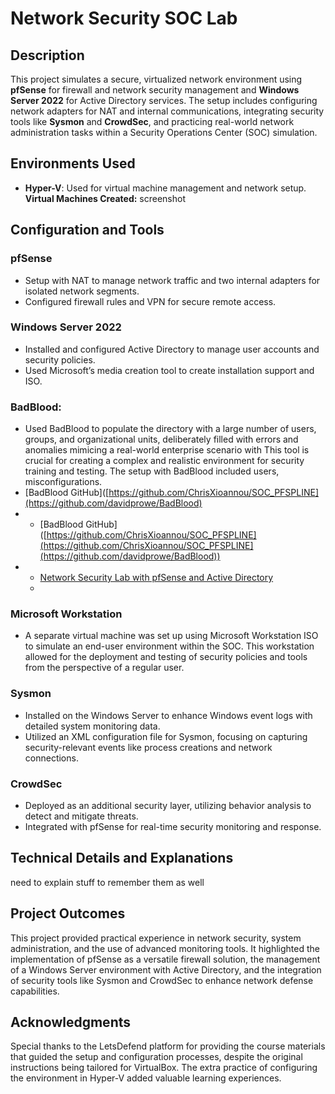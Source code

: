 # Network Security SOC Lab 

## Description
This project simulates a secure, virtualized network environment using **pfSense** for firewall and network security management and **Windows Server 2022** for Active Directory services. The setup includes configuring network adapters for NAT and internal communications, integrating security tools like **Sysmon** and **CrowdSec**, and practicing real-world network administration tasks within a Security Operations Center (SOC) simulation.
 
## Environments Used
- **Hyper-V**: Used for virtual machine management and network setup.
  **Virtual Machines Created:**
      screenshot


## Configuration and Tools
### pfSense
- Setup with NAT to manage network traffic and two internal adapters for isolated network segments.
- Configured firewall rules and VPN for secure remote access.

### Windows Server 2022
- Installed and configured Active Directory to manage user accounts and security policies.
- Used Microsoft’s media creation tool to create installation support and ISO.

### BadBlood: 
- Used BadBlood to populate the directory with a large number of users, groups, and organizational units, deliberately filled with errors and anomalies mimicing a real-world enterprise scenario with  This tool is crucial for creating a complex and realistic environment for security training and testing. The setup with BadBlood included users, misconfigurations.
- [BadBlood GitHub]([https://github.com/ChrisXioannou/SOC_PFSPLINE](https://github.com/davidprowe/BadBlood)
- - [BadBlood GitHub]([https://github.com/ChrisXioannou/SOC_PFSPLINE](https://github.com/ChrisXioannou/SOC_PFSPLINE](https://github.com/davidprowe/BadBlood))
- - [Network Security Lab with pfSense and Active Directory](https://github.com/ChrisXioannou/SOC_PFSPLINE)
  - 
### Microsoft Workstation
- A separate virtual machine was set up using Microsoft Workstation ISO to simulate an end-user environment within the SOC. This workstation allowed for the deployment and testing of security policies and tools from the perspective of a regular user.

### Sysmon
- Installed on the Windows Server to enhance Windows event logs with detailed system monitoring data.
- Utilized an XML configuration file for Sysmon, focusing on capturing security-relevant events like process creations and network connections.

### CrowdSec
- Deployed as an additional security layer, utilizing behavior analysis to detect and mitigate threats.
- Integrated with pfSense for real-time security monitoring and response.

## Technical Details and Explanations
need to explain stuff to remember them as well

## Project Outcomes
This project provided practical experience in network security, system administration, and the use of advanced monitoring tools. It highlighted the implementation of pfSense as a versatile firewall solution, the management of a Windows Server environment with Active Directory, and the integration of security tools like Sysmon and CrowdSec to enhance network defense capabilities.

## Acknowledgments
Special thanks to the LetsDefend platform for providing the course materials that guided the setup and configuration processes, despite the original instructions being tailored for VirtualBox. The extra practice of configuring the environment in Hyper-V added valuable learning experiences.
